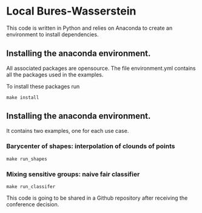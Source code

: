 # Local Bures-Wasserstein

This code is written in Python and relies on Anaconda to create an environment to install dependencies.

## Installing the anaconda environment.

All associated packages are opensource. The file environment.yml contains all the packages used in the examples. 

To install these packages run
```
make install
```

## Installing the anaconda environment.

It contains two examples, one for each use case. 

### Barycenter of shapes: interpolation of clounds of points

```
make run_shapes
```

### Mixing sensitive groups: naive fair classifier
```
make run_classifer
```


This code is going to be shared in a Github repository after receiving the conference decision.
